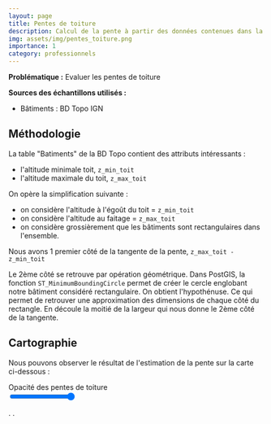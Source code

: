 ```yaml
---
layout: page
title: Pentes de toiture
description: Calcul de la pente à partir des données contenues dans la BD Topo de l'IGN
img: assets/img/pentes_toiture.png
importance: 1
category: professionnels
---
```


**Problématique :**
Evaluer les pentes de toiture

**Sources des échantillons utilisés :**
- Bâtiments : BD Topo IGN

## Méthodologie
La table "Batiments" de la BD Topo contient des attributs intéressants :
- l'altitude minimale toit, `z_min_toit`
- l'altitude maximale du toit, `z_max_toit`

On opère la simplification suivante :
- on considère l'altitude à l'égoût du toit = `z_min_toit`
- on considère l'altitude au faitage = `z_max_toit`
- on considère grossièrement que les bâtiments sont rectangulaires dans l'ensemble.

Nous avons 1 premier côté de la tangente de la pente, `z_max_toit - z_min_toit`

Le 2ème côté se retrouve par opération géométrique. Dans PostGIS, la fonction `ST_MinimumBoundingCircle` permet de créer le cercle englobant notre bâtiment considéré rectangulaire. On obtient l'hypothénuse. Ce qui permet de retrouver une approximation des dimensions de chaque côté du rectangle. En découle la moitié de la largeur qui nous donne le 2ème côté de la tangente.

## Cartographie
Nous pouvons observer le résultat de l'estimation de la pente sur la carte ci-dessous :

<!-- import css de div id=map + js d'open layers'  -->
<link rel="stylesheet" crossorigin href="../../assets/ol-maps/pentes-toiture-style.css">
<link rel="stylesheet" crossorigin href="../../assets/ol-maps/pentes-toiture-style-legend.css">

<!-- <link rel="stylesheet" href="node_modules/ol/ol.css"> -->
<!-- <link rel="stylesheet" href="node_modules/ol-ext/dist/ol-ext.css" /> -->

<!-- import css + js de la carte -->

<script type="module" crossorigin src="../../assets/ol-maps/assets/index-pentes-toiture.js"></script>
<link rel="stylesheet" crossorigin href="../../assets/ol-maps/assets/index-pentes-toiture.css">
<div id="map" class="map"></div>
<div class="layer-opacity">
    <div class="layer-opacity-txt">Opacité des pentes de toiture</div>
    <div class="layer-opacity-input-range">
      <input id="opacity-input" type="range" min="0" max="1" step="0.01" value="1" />
      <span id="opacity-output"></span>
    </div>
</div>

.
.
